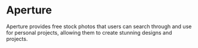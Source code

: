 # Aperture
Aperture provides free stock photos that users can search through and use for personal projects, allowing them to create stunning designs and projects.
